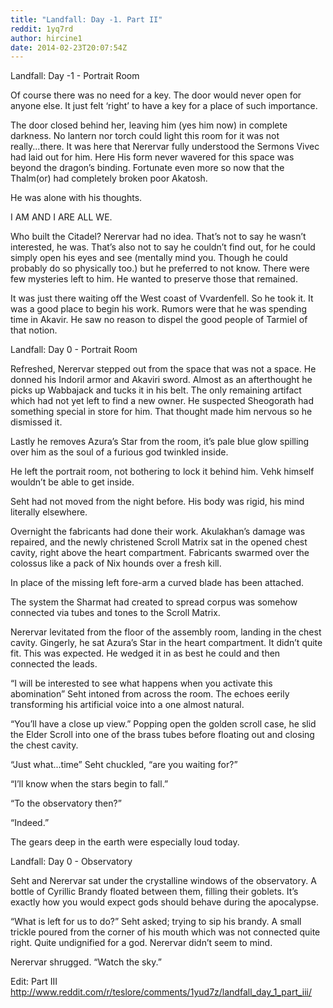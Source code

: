 ```yaml
---
title: "Landfall: Day -1. Part II"
reddit: 1yq7rd
author: hircine1
date: 2014-02-23T20:07:54Z
---
```


Landfall: Day -1 - Portrait Room

Of course there was no need for a key. The door would never open for anyone else. It just felt ‘right’ to have a key for a place of such importance.

The door closed behind her, leaving him (yes him now) in complete darkness. No lantern nor torch could light this room for it was not really...there. It was here that Nerervar fully understood the Sermons Vivec had laid out for him. Here His form never wavered for this space was beyond the dragon’s binding. Fortunate even more so now that the Thalm(or) had completely broken poor Akatosh.

He was alone with his thoughts.  

I AM AND I ARE ALL WE.

Who built the Citadel? Nerervar had no idea.  That’s not to say he wasn’t interested, he was. That’s also not to say he couldn’t find out, for he could simply open his eyes and see (mentally mind you. Though he could probably do so physically too.) but he preferred to not know. There were few mysteries left to him. He wanted to preserve those that remained. 

It was just there waiting off the West coast of Vvardenfell. So he took it. It was a good place to begin his work. Rumors were that he was spending time in Akavir. He saw no reason to dispel the good people of Tarmiel of that notion.

Landfall: Day 0 - Portrait Room

Refreshed, Nerervar stepped out from the space that  was not a space.  He donned his Indoril armor and Akaviri sword. Almost as an afterthought he picks up Wabbajack and tucks it in his belt. The only remaining artifact which had not yet left to find a new owner. He suspected Sheogorath had something special in store for him. That thought made him nervous so he dismissed it.
  
Lastly he removes Azura’s Star from the room, it’s pale blue glow spilling over him as the soul of a furious god twinkled inside.

He left the portrait room, not bothering to lock it behind him.  Vehk himself wouldn’t be able to get inside.

Seht had not moved from the night before.  His body was rigid, his mind literally elsewhere.  

Overnight the fabricants had done their work.  Akulakhan’s damage was repaired, and the newly christened Scroll Matrix sat in the opened chest cavity, right above the heart compartment. Fabricants swarmed over the colossus like a pack of Nix hounds over a fresh kill.

In place of the missing left fore-arm a curved blade has been attached.

The system the Sharmat had created to spread corpus was somehow connected via tubes and tones to the Scroll Matrix.  

Nerervar levitated from the floor of the assembly room, landing in the chest cavity. Gingerly, he sat Azura’s Star in the heart compartment.  It didn’t quite fit.  This was expected. He wedged it in as best he could and then connected the leads.

“I will be interested to see what happens when you activate this abomination” Seht intoned from across the room.  The echoes eerily transforming his artificial voice into a one almost natural.

“You’ll have a close up view.” Popping open the golden scroll case, he slid the Elder Scroll into one of the brass tubes before floating out and closing the chest cavity. 

“Just what...time” Seht chuckled, “are you waiting for?”

“I’ll know when the stars begin to fall.”

“To the observatory then?”

“Indeed.”

The gears deep in the earth were especially loud today.

Landfall: Day 0 - Observatory

Seht and Nerervar sat under the crystalline windows of the observatory.  A bottle of Cyrillic Brandy floated between them, filling their goblets.  It’s exactly how you would expect gods should behave during the apocalypse.

“What is left for us to do?” Seht asked; trying to sip his brandy.  A small trickle poured from the corner of his mouth which was not connected quite right.  Quite undignified for a god.  Nerervar didn’t seem to mind.

Nerervar shrugged.  “Watch the sky.”

Edit: Part III http://www.reddit.com/r/teslore/comments/1yud7z/landfall_day_1_part_iii/
